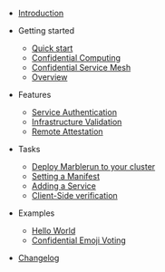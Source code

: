 <!-- docs/_sidebard.md -->

- [Introduction](README.md)

- Getting started

  - [Quick start](quickstart.md)
  - [Confidential Computing](confidential-computing.md)
  - [Confidential Service Mesh](service-mesh.md)
  - [Overview](overview.md)

- Features

  - [Service Authentication](service-authentication.md)
  - [Infrastructure Validation](infrastructure-validation.md)
  - [Remote Attestation](remote-attestation.md)

- Tasks

  - [Deploy Marblerun to your cluster](deploy.md)
  - [Setting a Manifest](set-manifest.md)
  - [Adding a Service](add-service.md)
  - [Client-Side verification](verification.md)

- Examples

  - [Hello World](helloworld.md)
  - [Confidential Emoji Voting](emojivoto.md)

- [Changelog](changelog.md)
